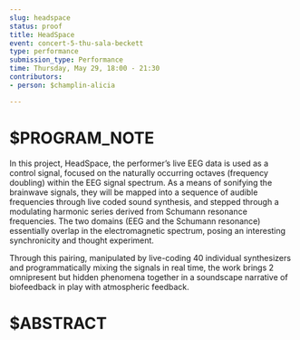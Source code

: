 ```yaml
---
slug: headspace
status: proof
title: HeadSpace
event: concert-5-thu-sala-beckett
type: performance
submission_type: Performance
time: Thursday, May 29, 18:00 - 21:30
contributors:
- person: $champlin-alicia

---
```


# $PROGRAM_NOTE

In this project, HeadSpace, the performer’s live EEG data is used as a control signal, focused
on the naturally occurring octaves (frequency doubling) within the EEG signal spectrum. As
a means of sonifying the brainwave signals, they will be mapped into a sequence of audible
frequencies through live coded sound synthesis, and stepped through a modulating
harmonic series derived from Schumann resonance frequencies. The two domains (EEG
and the Schumann resonance) essentially overlap in the electromagnetic spectrum, posing
an interesting synchronicity and thought experiment.

Through this pairing, manipulated by live-coding 40 individual synthesizers and
programmatically mixing the signals in real time, the work brings 2 omnipresent but
hidden phenomena together in a soundscape narrative of biofeedback in play with
atmospheric feedback.

# $ABSTRACT



